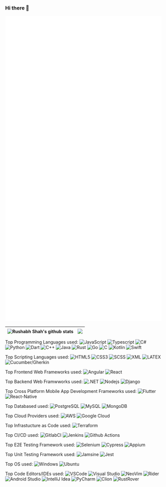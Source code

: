 ### Hi there 👋

![](./github-metrics.svg)

| <a><img align="center" src="https://github-readme-stats.vercel.app/api?username=RushabhShah20&show=reviews,discussions_started,discussions_answered,prs_merged,prs_merged_percentage&show_icons=true&theme=onedark" alt="Rushabh Shah's github stats" /></a> | <a><img align="center" src="https://github-readme-stats.vercel.app/api/top-langs/?username=RushabhShah20&theme=onedark&langs_count=20" /></a> |
| - | - |

Top Programming Languages used:
![JavaScript](https://img.shields.io/badge/javascript-%23323330.svg?style=for-the-badge&logo=javascript&logoColor=%23F7DF1E)
![Typescript](https://img.shields.io/badge/typescript-%23007ACC.svg?style=for-the-badge&logo=typescript&logoColor=white)
![C#](https://img.shields.io/badge/C%23-239120?style=for-the-badge&logo=c%23%23&logoColor=white)
![Python](https://img.shields.io/badge/python-3670A0?style=for-the-badge&logo=python&logoColor=ffdd54)
![Dart](https://img.shields.io/badge/dart-%230175C2.svg?style=for-the-badge&logo=dart&logoColor=white)
![C++](https://img.shields.io/badge/c++-%2300599C.svg?style=for-the-badge&logo=c%2B%2B&logoColor=white)
![Java](https://img.shields.io/badge/java-%23ED8B00.svg?style=for-the-badge&logo=openjdk&logoColor=white)
![Rust](https://img.shields.io/badge/rust-%23000000.svg?style=for-the-badge&logo=rust&logoColor=white)
![Go](https://img.shields.io/badge/go-%2300ADD8.svg?style=for-the-badge&logo=go&logoColor=white)
![C](https://img.shields.io/badge/C-00599C?style=for-the-badge&logo=c&logoColor=white)
![Kotlin](https://img.shields.io/badge/kotlin-%237F52FF.svg?style=for-the-badge&logo=kotlin&logoColor=white)
![Swift](https://img.shields.io/badge/swift-F54A2A?style=for-the-badge&logo=swift&logoColor=white)

Top Scripting Languages used:
![HTML5](https://img.shields.io/badge/html5-%23E34F26.svg?style=for-the-badge&logo=html5&logoColor=white)
![CSS3](https://img.shields.io/badge/css3-%231572B6.svg?style=for-the-badge&logo=css3&logoColor=white)
![SCSS](https://img.shields.io/badge/Scss-CC6699?style=for-the-badge&logo=sass&logoColor=white)
![XML](https://img.shields.io/badge/xml-FFA500.svg?style=for-the-badge&logo=xml&logoColor=white)
![LATEX](https://img.shields.io/badge/latex-%23008080.svg?style=for-the-badge&logo=latex&logoColor=white)
![Cucumber/Gherkin](https://img.shields.io/badge/Cucumber/Gherkin-%67ab05.svg?style=for-the-badge&logo=cucumber&logoColor=white)

Top Frontend Web Frameworks used:
![Angular](https://img.shields.io/badge/angular-%23DD0031.svg?style=for-the-badge&logo=angular&logoColor=white)
![React](https://img.shields.io/badge/react-%2320232a.svg?style=for-the-badge&logo=react&logoColor=%2361DAFB)

Top Backend Web Framwworks used:
![.NET](https://img.shields.io/badge/.NET-5C2D91?style=for-the-badge&logo=.net&logoColor=white)
![Nodejs](https://img.shields.io/badge/Node%20js-339933?style=for-the-badge&logo=nodedotjs&logoColor=white)
![Django](https://img.shields.io/badge/django-%23092E20.svg?style=for-the-badge&logo=django&logoColor=white)

Top Cross Platform Mobile App Development Frameworks used:
![Flutter](https://img.shields.io/badge/Flutter-%2302569B.svg?style=for-the-badge&logo=Flutter&logoColor=white)
![React-Native](https://img.shields.io/badge/react_native-%2320232a.svg?style=for-the-badge&logo=react&logoColor=%2361DAFB)

Top Databased used:
![PostgreSQL](https://img.shields.io/badge/postgres-%23316192.svg?style=for-the-badge&logo=postgresql&logoColor=white)
![MySQL](https://img.shields.io/badge/mysql-4479A1.svg?style=for-the-badge&logo=mysql&logoColor=white)
![MongoDB](https://img.shields.io/badge/MongoDB-%234ea94b.svg?style=for-the-badge&logo=mongodb&logoColor=white)

Top Cloud Providers used:
![AWS](https://img.shields.io/badge/AWS-%23FF9900.svg?style=for-the-badge&logo=amazon-web-services&logoColor=white)
![Google Cloud](https://img.shields.io/badge/Google%20Cloud-%234285F4.svg?style=for-the-badge&logo=google-cloud&logoColor=white)

Top Infrastucture as Code used:
![Terraform](https://img.shields.io/badge/Terraform-7B42BC?style=for-the-badge&logo=terraform&logoColor=white)

Top CI/CD used:
![GitlabCI](https://img.shields.io/badge/gitlab%20ci-%23181717.svg?style=for-the-badge&logo=gitlab&logoColor=white)
![Jenkins](https://img.shields.io/badge/jenkins-%232C5263.svg?style=for-the-badge&logo=jenkins&logoColor=white)
![Github Actions](https://img.shields.io/badge/github%20actions-%232671E5.svg?style=for-the-badge&logo=githubactions&logoColor=white)

Top E2E Testing Framework used:
![Selenium](https://img.shields.io/badge/-selenium-%43B02A?style=for-the-badge&logo=selenium&logoColor=white)
![Cypress](https://img.shields.io/badge/-cypress-%23E5E5E5?style=for-the-badge&logo=cypress&logoColor=058a5e)
![Appium](https://img.shields.io/badge/-appium-662D91?style=for-the-badge&logo=appium&logoColor=white)

Top Unit Testing Framework used:
![Jamsine](https://img.shields.io/badge/-Jasmine-%238A4182?style=for-the-badge&logo=Jasmine&logoColor=white)
![Jest](https://img.shields.io/badge/-jest-%23C21325?style=for-the-badge&logo=jest&logoColor=white)

Top OS used:
![Windows](https://img.shields.io/badge/-Windows_11-0078d4?style=for-the-badge&logo=windows&logoColor=white)
![Ubuntu](https://img.shields.io/badge/-Ubuntu-E95420?style=for-the-badge&logo=ubuntu&logoColor=white)

Top Code Editors/IDEs used:
![VSCode](https://img.shields.io/badge/Visual%20Studio%20Code-0078d7.svg?style=for-the-badge&logo=visual-studio-code&logoColor=white)
![Visual Studio](https://img.shields.io/badge/Visual_Studio-5C2D91?style=for-the-badge&logo=Visual-Studio&logoColor=white)
![NeoVim](https://img.shields.io/badge/NeoVim-%2357A143.svg?&style=for-the-badge&logo=neovim&logoColor=white)
![Rider](https://img.shields.io/badge/Rider-000000?style=for-the-badge&logo=Rider&logoColor=white)
![Android Studio](https://img.shields.io/badge/Android_Studio-3DDC84?style=for-the-badge&logo=android-studio&logoColor=white)
![IntelliJ Idea](https://img.shields.io/badge/IntelliJ_IDEA-000000.svg?style=for-the-badge&logo=intellij-idea&logoColor=white)
![PyCharm](https://img.shields.io/badge/PyCharm-000000.svg?&style=for-the-badge&logo=PyCharm&logoColor=white)
![Clion](https://img.shields.io/badge/CLion-000000?style=for-the-badge&logo=clion&logoColor=white)
![RustRover](https://img.shields.io/badge/RustRover-000000?style=for-the-badge&logo=RustRover&logoColor=white)

